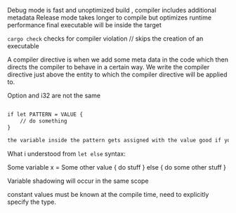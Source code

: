 Debug mode is fast and unoptimized build , compiler includes additional metadata
Release mode takes longer to compile but optimizes runtime performance
final executable will be inside the target

`cargo check` checks for compiler violation // skips the creation of an executable

A compiler directive is when we add some meta data in the code which then directs the compiler to behave in a certain way.
We write the compiler directive just above the entity to which the compiler directive will be applied to.

Option<i32> and i32 are not the same

```txt

if let PATTERN = VALUE {
    // do something
}

the variable inside the pattern gets assigned with the value good if you want to use it for a single arm of match statement
```

What i understood from `let else` syntax:

Some variable x = Some other value { do stuff } else { do some other stuff }

Variable shadowing will occur in the same scope

constant values must be known at the compile time, need to explicitly specify the type.
